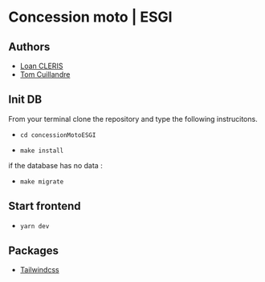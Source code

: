 # Concession moto | ESGI

## Authors

- [Loan CLERIS](https://github.com/TheHikuro)
- [Tom Cuillandre](https://github.com/Frozox)

## Init DB

From your terminal clone the repository and type the following instrucitons.

- `cd concessionMotoESGI`

- `make install`

if the database has no data :

- `make migrate`

## Start frontend

- `yarn dev`

## Packages

- [Tailwindcss](https://tailwindcss.com/)
